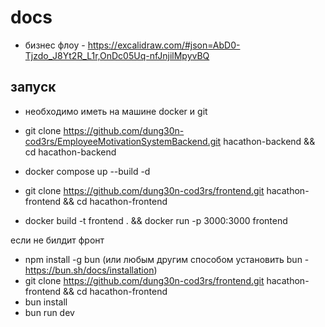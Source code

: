 # docs

- бизнес флоу - https://excalidraw.com/#json=AbD0-Tjzdo_J8Yt2R_L1r,OnDc05Uq-nfJnjilMpyvBQ

## запуск

- необходимо иметь на машине docker и git

- git clone https://github.com/dung30n-cod3rs/EmployeeMotivationSystemBackend.git hacathon-backend && cd hacathon-backend
- docker compose up --build -d

- git clone https://github.com/dung30n-cod3rs/frontend.git hacathon-frontend && cd hacathon-frontend
- docker build -t frontend . && docker run -p 3000:3000 frontend

если не билдит фронт

- npm install -g bun (или любым другим способом установить bun - https://bun.sh/docs/installation)
- git clone https://github.com/dung30n-cod3rs/frontend.git hacathon-frontend && cd hacathon-frontend
- bun install
- bun run dev
